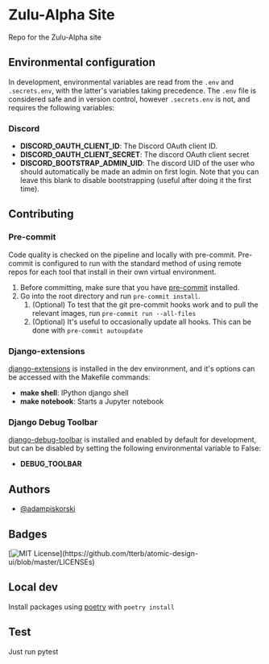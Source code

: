 # Zulu-Alpha Site

Repo for the Zulu-Alpha site

## Environmental configuration

In development, environmental variables are read from the `.env` and `.secrets.env`, with the latter's variables taking precedence.
The `.env` file is considered safe and in version control, however `.secrets.env` is not, and requires the following variables:

### Discord

- **DISCORD_OAUTH_CLIENT_ID**: The Discord OAuth client ID.
- **DISCORD_OAUTH_CLIENT_SECRET**: The discord OAuth client secret
- **DISCORD_BOOTSTRAP_ADMIN_UID**: The discord UID of the user who should automatically be made an admin on first login. Note that you can leave this blank to disable bootstrapping (useful after doing it the first time).

## Contributing

### Pre-commit

Code quality is checked on the pipeline and locally with pre-commit.
Pre-commit is configured to run with the standard method of using remote repos for each tool that install in their own virtual environment.

1. Before committing, make sure that you have [pre-commit](https://pre-commit.com/) installed.
2. Go into the root directory and run `pre-commit install`.
   1. (Optional) To test that the git pre-commit hooks work and to pull the relevant images, run `pre-commit run --all-files`
   2. (Optional) It's useful to occasionally update all hooks. This can be done with `pre-commit autoupdate`

### Django-extensions

[django-extensions](https://django-extensions.readthedocs.io/en/latest/installation_instructions.html) is installed in the dev environment, and it's options can be accessed with the Makefile commands:

- **make shell**: IPython django shell
- **make notebook**: Starts a Jupyter notebook

### Django Debug Toolbar

[django-debug-toolbar](https://django-debug-toolbar.readthedocs.io/) is installed and enabled by default for development, but can be disabled by setting the following environmental variable to False:

- **DEBUG_TOOLBAR**

## Authors

- [@adampiskorski](https://github.com/adampiskorski)

## Badges

[![MIT License](https://img.shields.io/apm/l/atomic-design-ui.svg?)](https://github.com/tterb/atomic-design-ui/blob/master/LICENSEs)

## Local dev

Install packages using [poetry](https://python-poetry.org/) with `poetry install`

## Test

Just run pytest
